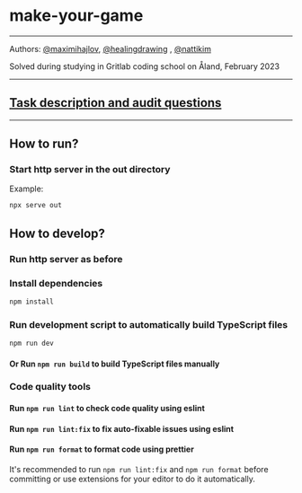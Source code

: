 # make-your-game

---

Authors: [@maximihajlov](https://github.com/maximihajlov), [@healingdrawing](https://github.com/healingdrawing)
, [@nattikim](https://github.com/nattikim)

Solved during studying in Gritlab coding school on Åland, February 2023

---

## [Task description and audit questions](https://github.com/01-edu/public/tree/master/subjects/make-your-game)

---

## How to run?

### Start http server in the out directory

Example:

```bash
npx serve out
```

## How to develop?

### Run http server as before

### Install dependencies

```bash
npm install
```

### Run development script to automatically build TypeScript files

```bash
npm run dev
```

#### Or Run `npm run build` to build TypeScript files manually

### Code quality tools

#### Run `npm run lint` to check code quality using eslint

#### Run `npm run lint:fix` to fix auto-fixable issues using eslint

#### Run `npm run format` to format code using prettier

It's recommended to run `npm run lint:fix` and `npm run format` before committing
or use extensions for your editor to do it automatically.
